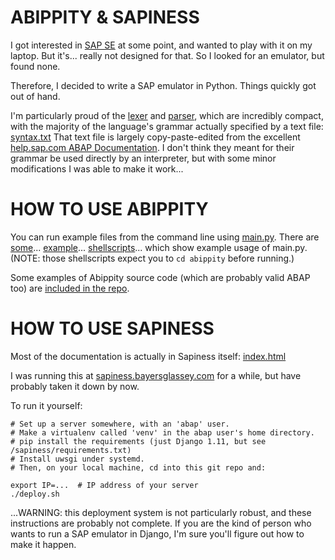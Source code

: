 
# ABIPPITY & SAPINESS

I got interested in [SAP SE](https://en.wikipedia.org/wiki/SAP_SE)
at some point, and wanted to play with it on my laptop.
But it's... really not designed for that.
So I looked for an emulator, but found none.

Therefore, I decided to write a SAP emulator in Python.
Things quickly got out of hand.

I'm particularly proud of the [lexer](/abippity/abippity/lex.py)
and [parser](/abippity/abippity/parse.py), which are incredibly compact,
with the majority of the language's grammar actually specified by a text file:
[syntax.txt](/abippity/abippity/syntax.txt)
That text file is largely copy-paste-edited from the excellent
[help.sap.com ABAP Documentation](https://help.sap.com/doc/abapdocu_750_index_htm/7.50/en-US/abenabap.htm).
I don't think they meant for their grammar be used directly by an interpreter,
but with some minor modifications I was able to make it work...


# HOW TO USE ABIPPITY

You can run example files from the command line using [main.py](/abippity/abippity/main.py).
There are [some](/abippity/run.sh)... [example](/abippity/parse.sh)... [shellscripts](/abippity/print_keywords.sh)...
which show example usage of main.py.
(NOTE: those shellscripts expect you to `cd abippity` before running.)

Some examples of Abippity source code (which are probably valid ABAP too)
are [included in the repo](/abippity/examples/).


# HOW TO USE SAPINESS

Most of the documentation is actually in Sapiness itself:
[index.html](/sapiness/site_templates/index.html)

I was running this at [sapiness.bayersglassey.com](http://sapiness.bayersglassey.com)
for a while, but have probably taken it down by now.


To run it yourself:

    # Set up a server somewhere, with an 'abap' user.
    # Make a virtualenv called 'venv' in the abap user's home directory.
    # pip install the requirements (just Django 1.11, but see /sapiness/requirements.txt)
    # Install uwsgi under systemd.
    # Then, on your local machine, cd into this git repo and:

    export IP=...  # IP address of your server
    ./deploy.sh

...WARNING: this deployment system is not particularly robust, and these
instructions are probably not complete.
If you are the kind of person who wants to run a SAP emulator in Django,
I'm sure you'll figure out how to make it happen.
